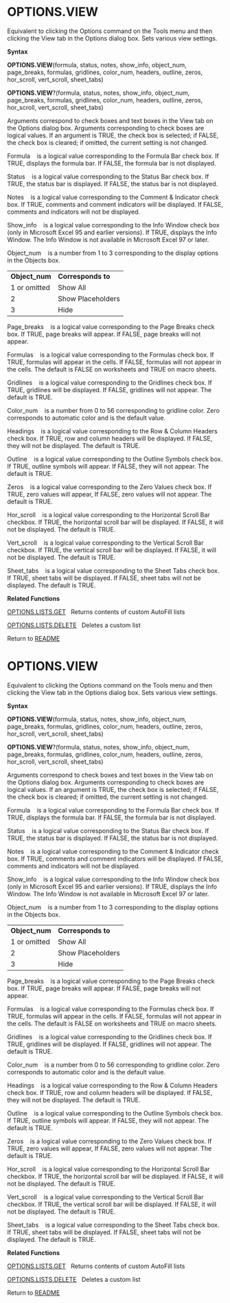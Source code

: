 # OPTIONS.VIEW

Equivalent to clicking the Options command on the Tools menu and then
clicking the View tab in the Options dialog box. Sets various view
settings.

**Syntax**

**OPTIONS.VIEW**(formula, status, notes, show\_info, object\_num,
page\_breaks, formulas, gridlines, color\_num, headers, outline, zeros,
hor\_scroll, vert\_scroll, sheet\_tabs)

**OPTIONS.VIEW**?(formula, status, notes, show\_info, object\_num,
page\_breaks, formulas, gridlines, color\_num, headers, outline, zeros,
hor\_scroll, vert\_scroll, sheet\_tabs)

Arguments correspond to check boxes and text boxes in the View tab on
the Options dialog box. Arguments corresponding to check boxes are
logical values. If an argument is TRUE, the check box is selected; if
FALSE, the check box is cleared; if omitted, the current setting is not
changed.

Formula&nbsp;&nbsp;&nbsp;&nbsp;is a logical value corresponding to the
Formula Bar check box. If TRUE, displays the formula bar. If FALSE, the
formula bar is not displayed.

Status&nbsp;&nbsp;&nbsp;&nbsp;is a logical value corresponding to the
Status Bar check box. If TRUE, the status bar is displayed. If FALSE,
the status bar is not displayed.

Notes&nbsp;&nbsp;&nbsp;&nbsp;is a logical value corresponding to the
Comment & Indicator check box. If TRUE, comments and comment indicators
will be displayed. If FALSE, comments and indicators will not be
displayed.

Show\_info&nbsp;&nbsp;&nbsp;&nbsp;is a logical value corresponding to
the Info Window check box (only in Microsoft Excel 95 and earlier
versions). If TRUE, displays the Info Window. The Info Window is not
available in Microsoft Excel 97 or later.

Object\_num&nbsp;&nbsp;&nbsp;&nbsp;is a number from 1 to 3 corresponding
to the display options in the Objects box.

|                 |                    |
| --------------- | ------------------ |
| **Object\_num** | **Corresponds to** |
| 1 or omitted    | Show All           |
| 2               | Show Placeholders  |
| 3               | Hide               |

Page\_breaks&nbsp;&nbsp;&nbsp;&nbsp;is a logical value corresponding to
the Page Breaks check box. If TRUE, page breaks will appear. If FALSE,
page breaks will not appear.

Formulas&nbsp;&nbsp;&nbsp;&nbsp;is a logical value corresponding to the
Formulas check box. If TRUE, formulas will appear in the cells. If
FALSE, formulas will not appear in the cells. The default is FALSE on
worksheets and TRUE on macro sheets.

Gridlines&nbsp;&nbsp;&nbsp;&nbsp;is a logical value corresponding to the
Gridlines check box. If TRUE, gridlines will be displayed. If FALSE,
gridlines will not appear. The default is TRUE.

Color\_num&nbsp;&nbsp;&nbsp;&nbsp;is a number from 0 to 56 corresponding
to gridline color. Zero corresponds to automatic color and is the
default value.

Headings&nbsp;&nbsp;&nbsp;&nbsp;is a logical value corresponding to the
Row & Column Headers check box. If TRUE, row and column headers will be
displayed. If FALSE, they will not be displayed. The default is TRUE.

Outline&nbsp;&nbsp;&nbsp;&nbsp;is a logical value corresponding to the
Outline Symbols check box. If TRUE, outline symbols will appear. If
FALSE, they will not appear. The default is TRUE.

Zeros&nbsp;&nbsp;&nbsp;&nbsp;is a logical value corresponding to the
Zero Values check box. If TRUE, zero values will appear, If FALSE, zero
values will not appear. The default is TRUE.

Hor\_scroll&nbsp;&nbsp;&nbsp;&nbsp;is a logical value corresponding to
the Horizontal Scroll Bar checkbox. If TRUE, the horizontal scroll bar
will be displayed. If FALSE, it will not be displayed. The default is
TRUE.

Vert\_scroll&nbsp;&nbsp;&nbsp;&nbsp;is a logical value corresponding to
the Vertical Scroll Bar checkbox. If TRUE, the vertical scroll bar will
be displayed. If FALSE, it will not be displayed. The default is TRUE.

Sheet\_tabs&nbsp;&nbsp;&nbsp;&nbsp;is a logical value corresponding to
the Sheet Tabs check box. If TRUE, sheet tabs will be displayed. If
FALSE, sheet tabs will not be displayed. The default is TRUE.

**Related Functions**

[OPTIONS.LISTS.GET](OPTIONS.LISTS.GET.md)&nbsp;&nbsp;&nbsp;Returns contents of custom AutoFill
lists

[OPTIONS.LISTS.DELETE](OPTIONS.LISTS.DELETE.md)&nbsp;&nbsp;&nbsp;Deletes a custom list



Return to [README](README.md#O)

# OPTIONS.VIEW

Equivalent to clicking the Options command on the Tools menu and then
clicking the View tab in the Options dialog box. Sets various view
settings.

**Syntax**

**OPTIONS.VIEW**(formula, status, notes, show\_info, object\_num,
page\_breaks, formulas, gridlines, color\_num, headers, outline, zeros,
hor\_scroll, vert\_scroll, sheet\_tabs)

**OPTIONS.VIEW**?(formula, status, notes, show\_info, object\_num,
page\_breaks, formulas, gridlines, color\_num, headers, outline, zeros,
hor\_scroll, vert\_scroll, sheet\_tabs)

Arguments correspond to check boxes and text boxes in the View tab on
the Options dialog box. Arguments corresponding to check boxes are
logical values. If an argument is TRUE, the check box is selected; if
FALSE, the check box is cleared; if omitted, the current setting is not
changed.

Formula&nbsp;&nbsp;&nbsp;&nbsp;is a logical value corresponding to the
Formula Bar check box. If TRUE, displays the formula bar. If FALSE, the
formula bar is not displayed.

Status&nbsp;&nbsp;&nbsp;&nbsp;is a logical value corresponding to the
Status Bar check box. If TRUE, the status bar is displayed. If FALSE,
the status bar is not displayed.

Notes&nbsp;&nbsp;&nbsp;&nbsp;is a logical value corresponding to the
Comment & Indicator check box. If TRUE, comments and comment indicators
will be displayed. If FALSE, comments and indicators will not be
displayed.

Show\_info&nbsp;&nbsp;&nbsp;&nbsp;is a logical value corresponding to
the Info Window check box (only in Microsoft Excel 95 and earlier
versions). If TRUE, displays the Info Window. The Info Window is not
available in Microsoft Excel 97 or later.

Object\_num&nbsp;&nbsp;&nbsp;&nbsp;is a number from 1 to 3 corresponding
to the display options in the Objects box.

|                 |                    |
| --------------- | ------------------ |
| **Object\_num** | **Corresponds to** |
| 1 or omitted    | Show All           |
| 2               | Show Placeholders  |
| 3               | Hide               |

Page\_breaks&nbsp;&nbsp;&nbsp;&nbsp;is a logical value corresponding to
the Page Breaks check box. If TRUE, page breaks will appear. If FALSE,
page breaks will not appear.

Formulas&nbsp;&nbsp;&nbsp;&nbsp;is a logical value corresponding to the
Formulas check box. If TRUE, formulas will appear in the cells. If
FALSE, formulas will not appear in the cells. The default is FALSE on
worksheets and TRUE on macro sheets.

Gridlines&nbsp;&nbsp;&nbsp;&nbsp;is a logical value corresponding to the
Gridlines check box. If TRUE, gridlines will be displayed. If FALSE,
gridlines will not appear. The default is TRUE.

Color\_num&nbsp;&nbsp;&nbsp;&nbsp;is a number from 0 to 56 corresponding
to gridline color. Zero corresponds to automatic color and is the
default value.

Headings&nbsp;&nbsp;&nbsp;&nbsp;is a logical value corresponding to the
Row & Column Headers check box. If TRUE, row and column headers will be
displayed. If FALSE, they will not be displayed. The default is TRUE.

Outline&nbsp;&nbsp;&nbsp;&nbsp;is a logical value corresponding to the
Outline Symbols check box. If TRUE, outline symbols will appear. If
FALSE, they will not appear. The default is TRUE.

Zeros&nbsp;&nbsp;&nbsp;&nbsp;is a logical value corresponding to the
Zero Values check box. If TRUE, zero values will appear, If FALSE, zero
values will not appear. The default is TRUE.

Hor\_scroll&nbsp;&nbsp;&nbsp;&nbsp;is a logical value corresponding to
the Horizontal Scroll Bar checkbox. If TRUE, the horizontal scroll bar
will be displayed. If FALSE, it will not be displayed. The default is
TRUE.

Vert\_scroll&nbsp;&nbsp;&nbsp;&nbsp;is a logical value corresponding to
the Vertical Scroll Bar checkbox. If TRUE, the vertical scroll bar will
be displayed. If FALSE, it will not be displayed. The default is TRUE.

Sheet\_tabs&nbsp;&nbsp;&nbsp;&nbsp;is a logical value corresponding to
the Sheet Tabs check box. If TRUE, sheet tabs will be displayed. If
FALSE, sheet tabs will not be displayed. The default is TRUE.

**Related Functions**

[OPTIONS.LISTS.GET](OPTIONS.LISTS.GET.md)&nbsp;&nbsp;&nbsp;Returns contents of custom AutoFill
lists

[OPTIONS.LISTS.DELETE](OPTIONS.LISTS.DELETE.md)&nbsp;&nbsp;&nbsp;Deletes a custom list



Return to [README](README.md#O)

